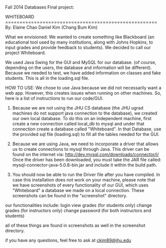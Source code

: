 Fall 2014 Databases Final project:

WHITEBOARD =====================================================
By:
Elaine Chao
Daniel Kim (Chang Bum Kim)

What we envisioned:
We wanted to create something like Blackboard (an educational tool used by many
institutions, along with Johns Hopkins, to input grades and provide feedback to
students). We decided to call our project Whiteboard. 

We used Java Swing for the GUI and MySQL for our database. (of course, depending
on the users, the database and information will be different). Because we needed
to test, we have added information on classes and fake students. This is all in
the loading.sql file. 

HOW TO USE:
We chose to use Java because we did not necessarily want a web app. However, this
creates issues when running on other machines. So, here is a list of
instructions to run our code/GUI.

1) Because we are not using the JHU CS database (the JHU ugrad machines do not support
java connection to the database), we created our own local database. To do this
on an independent machine, first create a new connection called local_db to
mysql and under that connection create a database called "Whiteboard". In that
Database, use the provided sql file (loading.sql) to fill all the tables needed
for the GUI.

2) Because we are using Java, we need to incorporate a driver that allows us to
create connections to mysql through Java. This driver can be found on the
internet via: http://dev.mysql.com/downloads/connector/j/ Once the driver has
been downloaded, you must take the JAR file called:
mysql-connector-java-5.0.8-bin.jar and include it within the build path. 

3) You should now be able to run the Driver file after you have compiled. In
case this installation does not work on your machine, please note that we have
screenshots of every functionality of our GUI, which uses "Whiteboard" a
database we made on a local connection. These screenshots can be found in the
"screenshot" directory. 

our functionalities include: login view grades (for students only) change grades
(for instructors only) change password (for both instructors and students)

all of these things are found in screenshots as well in the screenshot
directory.

if you have any questions, feel free to ask at ckim89@jhu.edu

